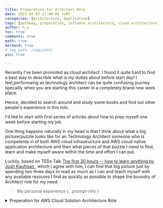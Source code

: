 ```yaml
---
title: Preperation for Architect Role
date: 2023-02-07 11:00:00 +GMT
categories: [Architecture, Application]
tags: [pathway, preparation, software architecture, cloud architecture]
author: h_s
toc: true
comments: true
math: true
mermaid: true
# img_path: /img/path/
pin: true

---
```


Recently I've been promoted as cloud architect.
I found it quite hard to find a best way to describle what is my duties about before start day! 
I feel,performaing as technology architect can be quite confusing journey specailly when you are starting this career in a completely brand new work place. 

Hence, decided to search around and study some books and find out other people's experience in this role.  

I'd like to start with first series of articles about how to prep myself one week before starting my job.


One thing happens naturally in my head is that I think about what a big picture/puzzle looks like for an Technology Architect someone who is competente in of both AWS cloud infrastructure and AWS cloud native application architecture and then what pieces of that puzzle I need to find, learn and make myself aware within the time and effort I can put.

Luckily, based on TEDx Talk <a href="https://www.youtube.com/watch?v=5MgBikgcWnY"> The first 20 hours -- how to learn anything by Josh Kaufman </a>, which I agree with him, I can find that big picture just by spending two three days to read as much as I can and teach myself with any available resoures I find as quickly as possible to shape the boundry of Architect role for my need.

> My personal experience
{: .prompt-info }

<details>
<summary>Preperation for AWS Cloud Solution Architecture Role</summary>
<pre> 
I'd like to start taking these steps for the preperation period: 

`Preperation`:

  1. Study online cources 
     * writing a page here with short description as my take aways

  2. Study related Articles and Books
     * giving me my opinion about each resrouce
     * pointing out to key practical approach in each

  3. Find out what are the key activiity needed for this role
     * explaining what actions I like to do 

  4. Practicing an imaginarey context
     * applying what I learnt into practice with a sample project

</pre>
</details>    

